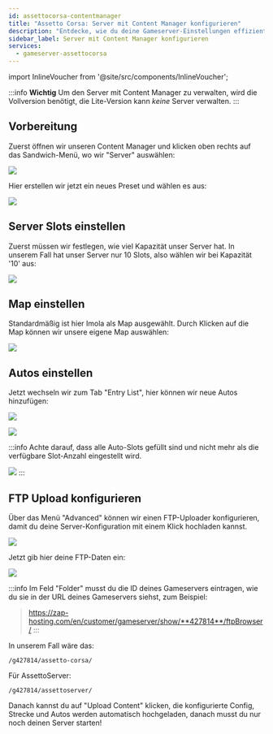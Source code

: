 ```yaml
---
id: assettocorsa-contentmanager
title: "Assetto Corsa: Server mit Content Manager konfigurieren"
description: "Entdecke, wie du deine Gameserver-Einstellungen effizient konfigurierst und verwaltest für optimale Performance und individuelle Anpassung → Jetzt mehr erfahren"
sidebar_label: Server mit Content Manager konfigurieren
services:
  - gameserver-assettocorsa
---
```


import InlineVoucher from '@site/src/components/InlineVoucher';

:::info
**Wichtig** Um den Server mit Content Manager zu verwalten, wird die Vollversion benötigt, die Lite-Version kann *keine* Server verwalten.
:::

<InlineVoucher />


## Vorbereitung

Zuerst öffnen wir unseren Content Manager und klicken oben rechts auf das Sandwich-Menü, wo wir "Server" auswählen:

![](https://screensaver01.zap-hosting.com/index.php/s/LGKdDPSCMCEMEZj/preview)

Hier erstellen wir jetzt ein neues Preset und wählen es aus:

![](https://screensaver01.zap-hosting.com/index.php/s/XLTcJkwrAAwB65o/preview)

## Server Slots einstellen

Zuerst müssen wir festlegen, wie viel Kapazität unser Server hat. In unserem Fall hat unser Server nur 10 Slots, also wählen wir bei Kapazität '10' aus:

![](https://screensaver01.zap-hosting.com/index.php/s/XreNRjbpSJJqEsQ/preview)

## Map einstellen

Standardmäßig ist hier Imola als Map ausgewählt. Durch Klicken auf die Map können wir unsere eigene Map auswählen:

![](https://screensaver01.zap-hosting.com/index.php/s/B87ywSwXHL6qzFD/preview)



## Autos einstellen

Jetzt wechseln wir zum Tab "Entry List", hier können wir neue Autos hinzufügen:


![](https://screensaver01.zap-hosting.com/index.php/s/bY5Q5WB7nDq7f8q/preview)


![](https://screensaver01.zap-hosting.com/index.php/s/w6oxDfGJifFZbd7/preview)


:::info
Achte darauf, dass alle Auto-Slots gefüllt sind und nicht mehr als die verfügbare Slot-Anzahl eingestellt wird.

![](https://screensaver01.zap-hosting.com/index.php/s/tSZn2QJLzfDx4r9/preview)
:::

## FTP Upload konfigurieren

Über das Menü "Advanced" können wir einen FTP-Uploader konfigurieren, damit du deine Server-Konfiguration mit einem Klick hochladen kannst.

![](https://screensaver01.zap-hosting.com/index.php/s/7TmdJPGKAbAJnDP/preview)


Jetzt gib hier deine FTP-Daten ein:

![](https://screensaver01.zap-hosting.com/index.php/s/7R9xNeEbDQpF4BD/preview)

:::info
Im Feld "Folder" musst du die ID deines Gameservers eintragen, wie du sie in der URL deines Gameservers siehst, zum Beispiel:

> https://zap-hosting.com/en/customer/gameserver/show/**427814**/ftpBrowser/
:::

In unserem Fall wäre das:

```
/g427814/assetto-corsa/
```

Für AssettoServer:

```
/g427814/assettoserver/
```

Danach kannst du auf "Upload Content" klicken, die konfigurierte Config, Strecke und Autos werden automatisch hochgeladen, danach musst du nur noch deinen Server starten!

<InlineVoucher />